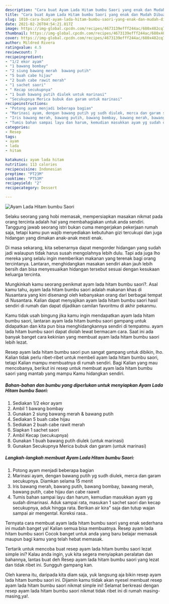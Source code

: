 ```yaml
---
description: "Cara buat Ayam Lada Hitam bumbu Saori yang enak dan Mudah Dibuat"
title: "Cara buat Ayam Lada Hitam bumbu Saori yang enak dan Mudah Dibuat"
slug: 1010-cara-buat-ayam-lada-hitam-bumbu-saori-yang-enak-dan-mudah-dibuat
date: 2021-02-26T04:54:21.817Z
image: https://img-global.cpcdn.com/recipes/4673139efff244ac/680x482cq70/ayam-lada-hitam-bumbu-saori-foto-resep-utama.jpg
thumbnail: https://img-global.cpcdn.com/recipes/4673139efff244ac/680x482cq70/ayam-lada-hitam-bumbu-saori-foto-resep-utama.jpg
cover: https://img-global.cpcdn.com/recipes/4673139efff244ac/680x482cq70/ayam-lada-hitam-bumbu-saori-foto-resep-utama.jpg
author: Mildred Rivera
ratingvalue: 4.5
reviewcount: 7
recipeingredient:
- "1/2 ekor ayam"
- "1 bawang bombay"
- "2 siung bawang merah  bawang putih"
- "5 buah cabe hijau"
- "2 buah cabe rawit merah"
- "1 sachet saori"
- " Kecap secukupnya"
- "1 buah bawang putih diulek untuk marinasi"
- "Secukupnya Merica bubuk dan garam untuk marinasi"
recipeinstructions:
- "Potong ayam menjadi beberapa bagian"
- "Marinasi ayam, dengan bawang putih yg sudh diulek, merca dan garam secukupnya. Diamkan selama 15 menit"
- "Iris bawang merah, bawang putih, bawang bombay, bawang merah, bawang putih, cabe hijau dan cabe raawit"
- "Tumis bahan sampai layu dan harum, kemudian masukkan ayam yg sudah dimarinasi. Aduk sampai rata, masukan 1 sachet saori dan kecap secukupnya, aduk hingga rata. Berikan air kira&#34; saja dan tutup wajan sampai air mengental. Koreksi rasa.."
categories:
- Resep
tags:
- ayam
- lada
- hitam

katakunci: ayam lada hitam 
nutrition: 113 calories
recipecuisine: Indonesian
preptime: "PT23M"
cooktime: "PT53M"
recipeyield: "2"
recipecategory: Dessert

---
```



![Ayam Lada Hitam bumbu Saori](https://img-global.cpcdn.com/recipes/4673139efff244ac/680x482cq70/ayam-lada-hitam-bumbu-saori-foto-resep-utama.jpg)

Selaku seorang yang hobi memasak, mempersiapkan masakan nikmat pada orang tercinta adalah hal yang membahagiakan untuk anda sendiri. Tanggung jawab seorang istri bukan cuma mengerjakan pekerjaan rumah saja, tetapi kamu pun wajib menyediakan kebutuhan gizi tercukupi dan juga hidangan yang dimakan anak-anak mesti enak.

Di masa  sekarang, kita sebenarnya dapat mengorder hidangan yang sudah jadi walaupun tidak harus susah mengolahnya lebih dulu. Tapi ada juga lho mereka yang selalu ingin memberikan makanan yang terenak bagi orang tercintanya. Lantaran, menghidangkan masakan sendiri akan jauh lebih bersih dan bisa menyesuaikan hidangan tersebut sesuai dengan kesukaan keluarga tercinta. 



Mungkinkah kamu seorang penikmat ayam lada hitam bumbu saori?. Asal kamu tahu, ayam lada hitam bumbu saori adalah makanan khas di Nusantara yang kini disenangi oleh kebanyakan orang dari berbagai tempat di Nusantara. Kalian dapat menyajikan ayam lada hitam bumbu saori hasil sendiri di rumah dan dapat dijadikan camilan favoritmu di akhir pekanmu.

Kamu tidak usah bingung jika kamu ingin mendapatkan ayam lada hitam bumbu saori, lantaran ayam lada hitam bumbu saori gampang untuk didapatkan dan kita pun bisa menghidangkannya sendiri di tempatmu. ayam lada hitam bumbu saori dapat diolah lewat bermacam cara. Saat ini ada banyak banget cara kekinian yang membuat ayam lada hitam bumbu saori lebih lezat.

Resep ayam lada hitam bumbu saori pun sangat gampang untuk dibikin, lho. Kalian tidak perlu ribet-ribet untuk membeli ayam lada hitam bumbu saori, tetapi Kalian mampu membuatnya di rumah sendiri. Bagi Kalian yang mau mencobanya, berikut ini resep untuk membuat ayam lada hitam bumbu saori yang mantab yang mampu Kamu hidangkan sendiri.

<!--inarticleads1-->

##### Bahan-bahan dan bumbu yang diperlukan untuk menyiapkan Ayam Lada Hitam bumbu Saori:

1. Sediakan 1/2 ekor ayam
1. Ambil 1 bawang bombay
1. Gunakan 2 siung bawang merah &amp; bawang putih
1. Sediakan 5 buah cabe hijau
1. Sediakan 2 buah cabe rawit merah
1. Siapkan 1 sachet saori
1. Ambil  Kecap (secukupnya)
1. Gunakan 1 buah bawang putih diulek (untuk marinasi)
1. Gunakan Secukupnya Merica bubuk dan garam (untuk marinasi)




<!--inarticleads2-->

##### Langkah-langkah membuat Ayam Lada Hitam bumbu Saori:

1. Potong ayam menjadi beberapa bagian
1. Marinasi ayam, dengan bawang putih yg sudh diulek, merca dan garam secukupnya. Diamkan selama 15 menit
1. Iris bawang merah, bawang putih, bawang bombay, bawang merah, bawang putih, cabe hijau dan cabe raawit
1. Tumis bahan sampai layu dan harum, kemudian masukkan ayam yg sudah dimarinasi. Aduk sampai rata, masukan 1 sachet saori dan kecap secukupnya, aduk hingga rata. Berikan air kira&#34; saja dan tutup wajan sampai air mengental. Koreksi rasa..




Ternyata cara membuat ayam lada hitam bumbu saori yang enak sederhana ini mudah banget ya! Kalian semua bisa membuatnya. Resep ayam lada hitam bumbu saori Cocok banget untuk anda yang baru belajar memasak maupun bagi kamu yang telah hebat memasak.

Tertarik untuk mencoba buat resep ayam lada hitam bumbu saori lezat simple ini? Kalau anda ingin, yuk kita segera menyiapkan peralatan dan bahannya, lantas buat deh Resep ayam lada hitam bumbu saori yang lezat dan tidak ribet ini. Sungguh gampang kan. 

Oleh karena itu, daripada kita diam saja, yuk langsung aja bikin resep ayam lada hitam bumbu saori ini. Dijamin kamu tiidak akan nyesel membuat resep ayam lada hitam bumbu saori nikmat simple ini! Selamat berkreasi dengan resep ayam lada hitam bumbu saori nikmat tidak ribet ini di rumah masing-masing,ya!.

